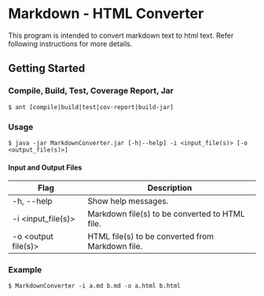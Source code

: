 # Markdown - HTML Converter
This program is intended to convert markdown text to html text. Refer following instructions for more details.

## Getting Started

### Compile, Build, Test, Coverage Report, Jar

```
$ ant [compile|build|test|cov-report|build-jar]
```

### Usage
```
$ java -jar MarkdownConverter.jar [-h|--help] -i <input_file(s)> [-o <output_file(s)>]
```

#### Input and Output Files

| Flag | Description |
| --- | --- |
| -h, --help | Show help messages. |
| -i <input_file(s)> 	| Markdown file(s) to be converted to HTML file. |
| -o <output file(s)> 	| HTML file(s) to be converted from Markdown file. | 

### Example
```
$ MarkdownConverter -i a.md b.md -o a.html b.html
```
